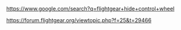 https://www.google.com/search?q=flightgear+hide+control+wheel

https://forum.flightgear.org/viewtopic.php?f=25&t=29466
